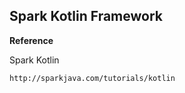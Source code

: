 ## Spark Kotlin Framework

**Reference**

Spark Kotlin

```
http://sparkjava.com/tutorials/kotlin
```
